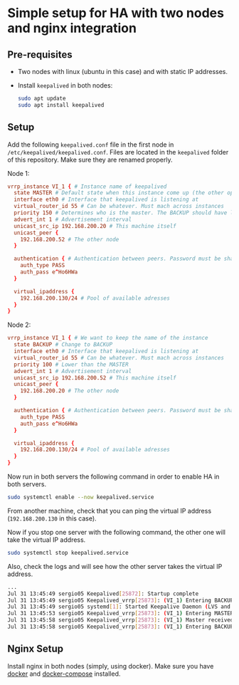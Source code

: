 # Simple setup for HA with two nodes and nginx integration

## Pre-requisites

* Two nodes with linux (ubuntu in this case) and with static IP addresses.

* Install `keepalived` in both nodes:

    ```bash
    sudo apt update
    sudo apt install keepalived
    ```

## Setup

Add the following `keepalived.conf` file in the first node in `/etc/keepalived/keepalived.conf`. Files are located in the `keepalived` folder of this repository. Make sure they are renamed properly.

Node 1:

```conf
vrrp_instance VI_1 { # Instance name of keepalived 
  state MASTER # Default state when this instance come up (the other option is BACKUP)
  interface eth0 # Interface that keepalived is listening at
  virtual_router_id 55 # Can be whatever. Must mach across instances
  priority 150 # Determines who is the master. The BACKUP should have lower priority
  advert_int 1 # Advertisement interval
  unicast_src_ip 192.168.200.20 # This machine itself 
  unicast_peer {
    192.168.200.52 # The other node 
  }

  authentication { # Authentication between peers. Password must be shared
    auth_type PASS
    auth_pass e^Ho6HWa
  }

  virtual_ipaddress {
    192.168.200.130/24 # Pool of available adresses
  }
}
```

Node 2:

```conf
vrrp_instance VI_1 { # We want to keep the name of the instance 
  state BACKUP # Change to BACKUP
  interface eth0 # Interface that keepalived is listening at
  virtual_router_id 55 # Can be whatever. Must mach across instances
  priority 100 # Lower than the MASTER
  advert_int 1 # Advertisement interval
  unicast_src_ip 192.168.200.52 # This machine itself 
  unicast_peer {
    192.168.200.20 # The other node 
  }

  authentication { # Authentication between peers. Password must be shared
    auth_type PASS
    auth_pass e^Ho6HWa
  }

  virtual_ipaddress {
    192.168.200.130/24 # Pool of available adresses
  }
}
```

Now run in both servers the following command in order to enable HA in both servers.

```bash
sudo systemctl enable --now keepalived.service
```

From another machine, check that you can ping the virtual IP address (`192.168.200.130` in this case).

Now if you stop one server with the following command, the other one will take the virtual IP address.

```bash
sudo systemctl stop keepalived.service
```

Also, check the logs and will see how the other server takes the virtual IP address.

```bash
...
Jul 31 13:45:49 sergio05 Keepalived[25872]: Startup complete
Jul 31 13:45:49 sergio05 Keepalived_vrrp[25873]: (VI_1) Entering BACKUP STATE (init)
Jul 31 13:45:49 sergio05 systemd[1]: Started Keepalive Daemon (LVS and VRRP).
Jul 31 13:45:53 sergio05 Keepalived_vrrp[25873]: (VI_1) Entering MASTER STATE
Jul 31 13:45:58 sergio05 Keepalived_vrrp[25873]: (VI_1) Master received advert from 192.168.200.20 with higher priority 150, ours 100
Jul 31 13:45:58 sergio05 Keepalived_vrrp[25873]: (VI_1) Entering BACKUP STATE
```

## Nginx Setup

Install nginx in both nodes (simply, using docker). Make sure you have [docker](https://docs.docker.com/engine/install/ubuntu/) and [docker-compose](https://gist.github.com/sergio-gimenez/c5910d112e677d81c8107344b560b73b) installed.

```bash






